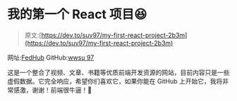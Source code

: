# 我的第一个 React 项目😆

> 原文:[https://dev.to/suv97/my-first-react-project-2b3m](https://dev.to/suv97/my-first-react-project-2b3m)

网址:[FedHub](https://wwsu97.github.io/fedhub_beta/)
GitHub:[wwsu 97](https://github.com/wwsu97/fedhub_beta)

这是一个整合了视频、文章、书籍等优质前端开发资源的网站，目前内容只是一些虚假数据。它完全响应，希望你们喜欢它，如果你能在 GitHub 上开始它，我将非常感激，谢谢！前端很牛逼！🤩